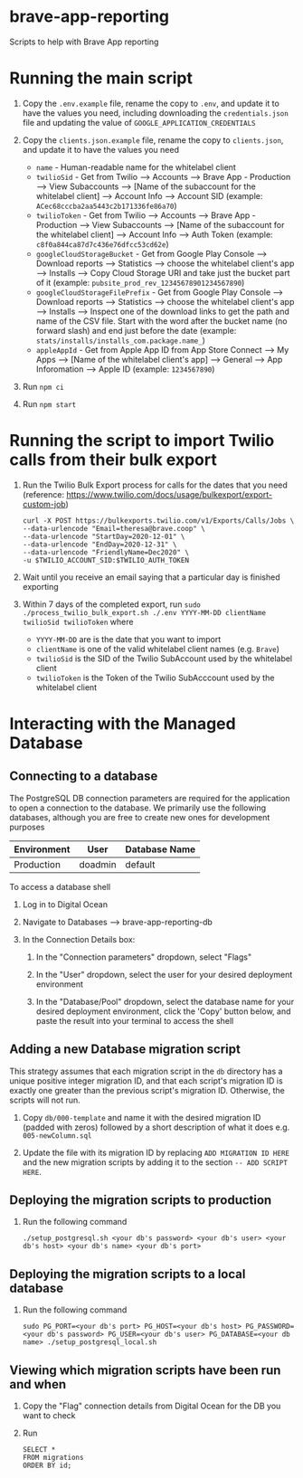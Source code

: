 # brave-app-reporting

Scripts to help with Brave App reporting

# Running the main script

1. Copy the `.env.example` file, rename the copy to `.env`, and update it to have the values you need, including downloading the `credentials.json` file and updating the value of `GOOGLE_APPLICATION_CREDENTIALS`

1. Copy the `clients.json.example` file, rename the copy to `clients.json`, and update it to have the values you need

   - `name` - Human-readable name for the whitelabel client
   - `twilioSid` - Get from Twilio --> Accounts --> Brave App - Production --> View Subaccounts --> [Name of the subaccount for the whitelabel client] --> Account Info --> Account SID (example: `ACec68cccba2aa5443c2b171336fe86a70`)
   - `twilioToken` - Get from Twilio --> Accounts --> Brave App - Production --> View Subaccounts --> [Name of the subaccount for the whitelabel client] --> Account Info --> Auth Token (example: `c8f0a844ca87d7c436e76dfcc53cd62e`)
   - `googleCloudStorageBucket` - Get from Google Play Console --> Download reports --> Statistics --> choose the whitelabel client's app --> Installs --> Copy Cloud Storage URI and take just the bucket part of it (example: `pubsite_prod_rev_12345678901234567890`)
   - `googleCloudStorageFilePrefix` - Get from Google Play Console --> Download reports --> Statistics --> choose the whitelabel client's app --> Installs --> Inspect one of the download links to get the path and name of the CSV file. Start with the word after the bucket name (no forward slash) and end just before the date (example: `stats/installs/installs_com.package.name_`)
   - `appleAppId` - Get from Apple App ID from App Store Connect --> My Apps --> [Name of the whitelabel client's app] --> General --> App Inforomation --> Apple ID (example: `1234567890`)

1. Run `npm ci`

1. Run `npm start`

# Running the script to import Twilio calls from their bulk export

1. Run the Twilio Bulk Export process for calls for the dates that you need (reference: https://www.twilio.com/docs/usage/bulkexport/export-custom-job)

   ```
   curl -X POST https://bulkexports.twilio.com/v1/Exports/Calls/Jobs \
   --data-urlencode "Email=theresa@brave.coop" \
   --data-urlencode "StartDay=2020-12-01" \
   --data-urlencode "EndDay=2020-12-31" \
   --data-urlencode "FriendlyName=Dec2020" \
   -u $TWILIO_ACCOUNT_SID:$TWILIO_AUTH_TOKEN
   ```

1. Wait until you receive an email saying that a particular day is finished exporting

1. Within 7 days of the completed export, run `sudo ./process_twilio_bulk_export.sh ./.env YYYY-MM-DD clientName twilioSid twilioToken` where
   - `YYYY-MM-DD` are is the date that you want to import
   - `clientName` is one of the valid whitelabel client names (e.g. `Brave`)
   - `twilioSid` is the SID of the Twilio SubAccount used by the whitelabel client
   - `twilioToken` is the Token of the Twilio SubAcccount used by the whitelabel client

# Interacting with the Managed Database

## Connecting to a database

The PostgreSQL DB connection parameters are required for the application to open a connection to the database. We primarily use the following databases, although you are free to create new ones for development purposes

| Environment | User    | Database Name |
| ----------- | ------- | ------------- |
| Production  | doadmin | default       |

To access a database shell

1. Log in to Digital Ocean

1. Navigate to Databases --> brave-app-reporting-db

1. In the Connection Details box:

   1. In the "Connection parameters" dropdown, select "Flags"

   1. In the "User" dropdown, select the user for your desired deployment environment

   1. In the "Database/Pool" dropdown, select the database name for your desired deployment
      environment, click the 'Copy' button below, and paste the result into your terminal to access the shell

## Adding a new Database migration script

This strategy assumes that each migration script in the `db` directory has a unique positive integer migration ID, and that each script's migration ID is exactly one greater than the previous script's migration ID. Otherwise, the scripts will not run.

1. Copy `db/000-template` and name it with the desired migration ID (padded with zeros) followed by a short description of what it does e.g. `005-newColumn.sql`

2. Update the file with its migration ID by replacing `ADD MIGRATION ID HERE` and the new migration scripts by adding it to the section `-- ADD SCRIPT HERE`.

## Deploying the migration scripts to production

1. Run the following command

   ```
   ./setup_postgresql.sh <your db's password> <your db's user> <your db's host> <your db's name> <your db's port>
   ```

## Deploying the migration scripts to a local database

1. Run the following command

   ```
   sudo PG_PORT=<your db's port> PG_HOST=<your db's host> PG_PASSWORD=<your db's password> PG_USER=<your db's user> PG_DATABASE=<your db name> ./setup_postgresql_local.sh
   ```

## Viewing which migration scripts have been run and when

1. Copy the "Flag" connection details from Digital Ocean for the DB you want to check

1. Run
   ```postgres
   SELECT *
   FROM migrations
   ORDER BY id;
   ```

